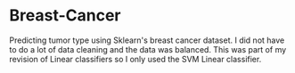 # Breast-Cancer
Predicting tumor type using Sklearn's breast cancer dataset. I did not have to do a lot of data cleaning and the data was balanced. This was part of my revision of Linear classifiers so I only used the SVM Linear classifier.
